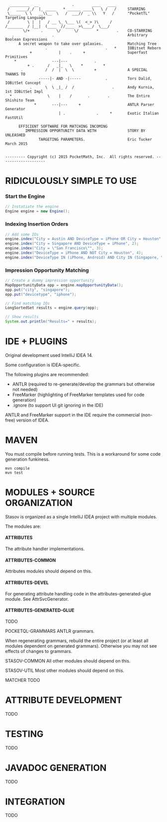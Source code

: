
      _________  __               .        ____   ____
     /   _____/_/  |_ _____   * ______ ____\   \ /   /     STARRING
     \_____  \ \   __\\__  \   /  ___//  _ \\   Y   /      "PocketTL" Targeting Language
     /        \ |  |   / __ \_ \___ \(  <_> )\     /
    /_______  / |__|  (____  //____  >\____/  \___/
            \/+     .      \/      \/        *        .    CO-STARRING
       .                 .                                 Arbitrary Boolean Expressions
          A secret weapon to take over galaxies.           Matching Tree
                      .                          .   *     IOBitset Reborn
               +            |    .     +                   Superfast Primitives
        *                ---|---            .
              + .      /   _|_   \    *         *
           .          /  /  |  \  \         +              A SPECIAL THANKS TO
                   -----|- AND -|-----           .         Tors Dalid, IOBitSet Concept
               .      \  \ _|_ /  /                 .      Andy Kurnia, 1st IOBitSet Impl
      *                \    |    /       .        .        The Entire Shishito Team
                 *       ---|---     +                     ANTLR Parser Generator
                            | .              .     *       Exotic Italian FastUtil

          EFFICIENT SOFTWARE FOR MATCHING INCOMING
             IMPRESSION OPPORTUNITY DATA WITH              STORY BY                UNLEASHED
                   TARGETING PARAMETERS.                   Eric Tucker            March 2015


    --------- Copyright (c) 2015 PocketMath, Inc.  All rights reserved. --------------------



# RIDICULOUSLY SIMPLE TO USE

### Start the Engine
```Java
// Instatiate the engine
Engine engine = new Engine();
```

### Indexing Insertion Orders
```Java
// Add some IOs
engine.index("City = Austin AND DeviceType = iPhone OR City = Houston", 1);
engine.index("City = Singapore AND DeviceType = iPhone", 2);
engine.index("City = \"San Francisco\"", 3);
engine.index("DeviceType = iPhone AND NOT City = Houston", 4);
engine.index("DeviceType IN (iPhone, Android) AND City IN (Singapore, \"San Francisco\")", 5);
```
### Impression Opportunity Matching
```Java
// Create a dummy impression opportunity
MapOpportunityData opp = engine.mapOpportunityData();
opp.put("city", "singapore");
opp.put("devicetype", "iphone");

// Find matching IOs
LongSortedSet results = engine.query(opp);

// Show results
System.out.println("Results=" + results);
```

# IDE + PLUGINS

Original development used IntelliJ IDEA 14.

Some configuration is IDEA-specific.

The following plugins are recommended:
   + ANTLR      (required to re-generate/develop the grammars but otherwise not needed)
   + FreeMarker (highlighting of FreeMarker templates used for code generation)
   + .ignore    (to support UI git ignoring in the IDE)

ANTLR and FreeMarker support in the IDE require the commercial (non-free) version of IDEA.

# MAVEN

You must compile before running tests.  This is a workaround for some code generation funkiness.
```
mvn compile
mvn test
```

# MODULES + SOURCE ORGANIZATION

Stasov is organized as a single IntelliJ IDEA project with multiple modules.

The modules are:

#### ATTRIBUTES
The attribute handler implementations.

#### ATTRIBUTES-COMMON
Attributes modules should depend on this.

#### ATTRIBUTES-DEVEL
For generating attribute handling code in the attributes-generated-glue module.  See AttrSvcGenerator.

#### ATTRIBUTES-GENERATED-GLUE
TODO

POCKETQL-GRAMMARS
ANTLR grammars.

When regenerating grammars, rebuild the entire project (or at least all modules dependent on generated grammars).
Otherwise you may not see effects of changes to grammars.

STASOV-COMMON
All other modules should depend on this.

STASOV-UTIL
Most other modules should depend on this.

MATCHER
TODO

# ATTRIBUTE DEVELOPMENT

TODO

# TESTING

TODO

# JAVADOC GENERATION

TODO

# INTEGRATION

TODO
